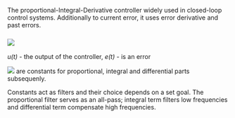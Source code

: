 The proportional-Integral-Derivative controller widely used in closed-loop control systems. Additionally to current error, it uses error derivative and past errors.

### <img src="https://render.githubusercontent.com/render/math?math=u(t)=K_{p}e(t) %2B K_i \int_{0}^{t} e(\tau)d\tau %2B K_{D}\frac{d}{dt}e(t)">


_u(t)_ - the output of the controller, _e(t)_ - is an error


<img src="https://render.githubusercontent.com/render/math?math=K_{p}, K_{i} , K_{D}"> are constants for proportional, integral and differential parts subsequenly. 

Constants act as filters and their choice depends on a set goal. The proportional filter serves as an all-pass; integral term filters low frequencies and differential term compensate high frequencies. 
